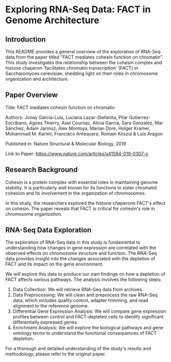 # Exploring RNA-Seq Data: FACT in Genome Architecture
## Introduction
This README provides a general overview of the exploration of RNA-Seq data from the paper titled "FACT mediates cohesin function on chromatin". This study investigates the relationship between the cohesin complex and histone chaperon 'facilitates chromatin transcription' (FACT) in Saccharomyces cerevisiae, shedding light on their roles in chromosome organization and architecture. 

## Paper Overview
Title: FACT mediates cohesin function on chromatin

Authors: Jonay Garcia-Luis, Luciana Lazar-Stefanita, Pilar Gutierrez-Escribano, Agnes Thierry, Axel Cournac, Alicia García, Sara González, Mar Sánchez, Adam Jarmuz, Alex Montoya, Marian Dore, Holger Kramer, Mohammad M. Karimi, Francisco Antequera, Romain Koszul & Luis Aragon

Published in: Nature Structural & Molecular Biology, 2019

Link to Paper: https://www.nature.com/articles/s41594-019-0307-x

## Research Background
Cohesin is a protein complex with essential roles in maintaining genome stability. It is particularly well known for its functions in sister chromatid cohesion and its involvement in the organization of chromosomes. 

In this study, the researchers explored the histone chaperone FACT's effect on cohesin. The paper reveals that FACT is critical for cohesin's role in chromosome organization.

## RNA-Seq Data Exploration
The exploration of RNA-Seq data in this study is fundamental to understanding how changes in gene expression are correlated with the observed effects on chromosome structure and function. The RNA-Seq data provides insight into the changes associated with the depletion of FACT and its impact on the gene environment. 

We will explore this data to produce our own findings on how a depletion of FACT affects various pathways. The analysis involves the following steps:

1. Data Collection: We will retrieve RNA-Seq data from archives.
2. Data Preprocessing: We will clean and preprocess the raw RNA-Seq data, which includes quality control, adapter trimming, and read alignment to the reference genome.
3. Differential Gene Expression Analysis: We will compare gene expression profiles between control and FACT-depleted cells to identify significant differentially expressed genes.
4. Enrichment Analysis: We will explore the biological pathways and gene ontology terms to understand the functional consequences of FACT depletion.

For a thorough and detailed understanding of the study's results and methodology, please refer to the original paper. 
